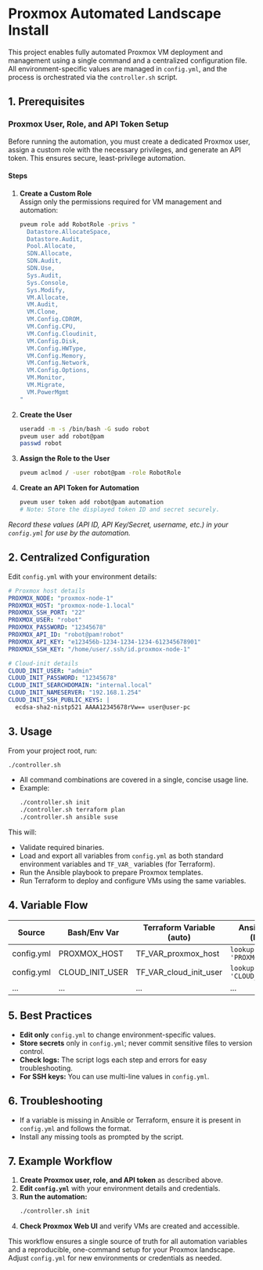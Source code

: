 # Proxmox Automated Landscape Install

This project enables fully automated Proxmox VM deployment and management using a single command and a centralized configuration file. All environment-specific values are managed in `config.yml`, and the process is orchestrated via the `controller.sh` script.

## 1. Prerequisites

### Proxmox User, Role, and API Token Setup

Before running the automation, you must create a dedicated Proxmox user, assign a custom role with the necessary privileges, and generate an API token. This ensures secure, least-privilege automation.

#### Steps

1. **Create a Custom Role**  
   Assign only the permissions required for VM management and automation:
   ```bash
   pveum role add RobotRole -privs "
     Datastore.AllocateSpace,
     Datastore.Audit,
     Pool.Allocate,
     SDN.Allocate,
     SDN.Audit,
     SDN.Use,
     Sys.Audit,
     Sys.Console,
     Sys.Modify,
     VM.Allocate,
     VM.Audit,
     VM.Clone,
     VM.Config.CDROM,
     VM.Config.CPU,
     VM.Config.Cloudinit,
     VM.Config.Disk,
     VM.Config.HWType,
     VM.Config.Memory,
     VM.Config.Network,
     VM.Config.Options,
     VM.Monitor,
     VM.Migrate,
     VM.PowerMgmt
   "
   ```

2. **Create the User**
   ```bash
   useradd -m -s /bin/bash -G sudo robot
   pveum user add robot@pam
   passwd robot
   ```

3. **Assign the Role to the User**
   ```bash
   pveum aclmod / -user robot@pam -role RobotRole
   ```

4. **Create an API Token for Automation**
   ```bash
   pveum user token add robot@pam automation
   # Note: Store the displayed token ID and secret securely.
   ```

*Record these values (API ID, API Key/Secret, username, etc.) in your `config.yml` for use by the automation.*

## 2. Centralized Configuration

Edit `config.yml` with your environment details:

```yaml
# Proxmox host details
PROXMOX_NODE: "proxmox-node-1"
PROXMOX_HOST: "proxmox-node-1.local"
PROXMOX_SSH_PORT: "22"
PROXMOX_USER: "robot"
PROXMOX_PASSWORD: "12345678"
PROXMOX_API_ID: "robot@pam!robot"
PROXMOX_API_KEY: "e123456b-1234-1234-1234-612345678901"
PROXMOX_SSH_KEY: "/home/user/.ssh/id.proxmox-node-1"

# Cloud-init details   
CLOUD_INIT_USER: "admin"
CLOUD_INIT_PASSWORD: "12345678"
CLOUD_INIT_SEARCHDOMAIN: "internal.local"
CLOUD_INIT_NAMESERVER: "192.168.1.254"
CLOUD_INIT_SSH_PUBLIC_KEYS: |
  ecdsa-sha2-nistp521 AAAA12345678rVw== user@user-pc
```

## 3. Usage

From your project root, run:

```bash
./controller.sh 
```

- All command combinations are covered in a single, concise usage line.
- Example:  
  ```bash
  ./controller.sh init
  ./controller.sh terraform plan
  ./controller.sh ansible suse
  ```

This will:

- Validate required binaries.
- Load and export all variables from `config.yml` as both standard environment variables and `TF_VAR_` variables (for Terraform).
- Run the Ansible playbook to prepare Proxmox templates.
- Run Terraform to deploy and configure VMs using the same variables.

## 4. Variable Flow

| Source      | Bash/Env Var         | Terraform Variable (auto)   | Ansible Usage (lookup)            |
|-------------|----------------------|-----------------------------|-----------------------------------|
| config.yml  | PROXMOX_HOST         | TF_VAR_proxmox_host         | `lookup('env', 'PROXMOX_HOST')`   |
| config.yml  | CLOUD_INIT_USER      | TF_VAR_cloud_init_user      | `lookup('env', 'CLOUD_INIT_USER')`|
| ...         | ...                  | ...                         | ...                               |

## 5. Best Practices

- **Edit only** `config.yml` to change environment-specific values.
- **Store secrets** only in `config.yml`; never commit sensitive files to version control.
- **Check logs:** The script logs each step and errors for easy troubleshooting.
- **For SSH keys:** You can use multi-line values in `config.yml`.

## 6. Troubleshooting

- If a variable is missing in Ansible or Terraform, ensure it is present in `config.yml` and follows the format.
- Install any missing tools as prompted by the script.

## 7. Example Workflow

1. **Create Proxmox user, role, and API token** as described above.
2. **Edit `config.yml`** with your environment details and credentials.
3. **Run the automation:**
   ```bash
   ./controller.sh init
   ```
4. **Check Proxmox Web UI** and verify VMs are created and accessible.

This workflow ensures a single source of truth for all automation variables and a reproducible, one-command setup for your Proxmox landscape. Adjust `config.yml` for new environments or credentials as needed.